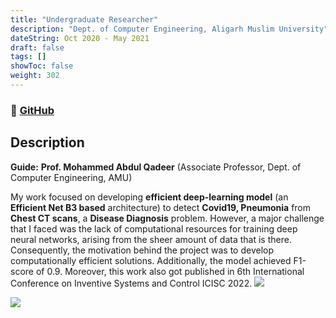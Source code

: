```yaml
---
title: "Undergraduate Researcher"
description: "Dept. of Computer Engineering, Aligarh Muslim University"
dateString: Oct 2020 - May 2021
draft: false
tags: []
showToc: false
weight: 302
--- 
```

### 🔗 [GitHub](https://github.com/abdul7oss/covid-ct)

## Description
**Guide:** **Prof. Mohammed Abdul Qadeer** (Associate Professor, Dept. of Computer Engineering, AMU)

My work focused on developing **efficient deep-learning model** (an **Efficient Net B3 based** architecture) to detect **Covid19, Pneumonia** from **Chest CT scans**, a **Disease Diagnosis** problem. However, a major challenge that I faced was the lack of computational resources for training deep neural networks, arising from the sheer amount of data that is there. Consequently, the motivation behind the project was to develop computationally efficient solutions. Additionally, the model achieved F1-score of 0.9. Moreover, this work also got published in 6th International Conference on
Inventive Systems and Control
ICISC 2022.
![](/experience/iit-madras/im1.png#center)


![](/experience/iit-madras/im2.png#center)